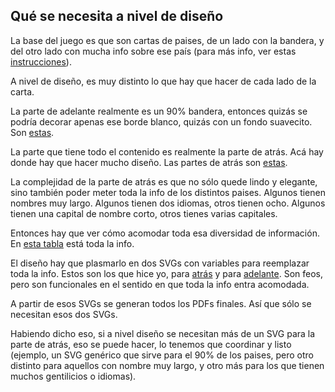 ## Qué se necesita a nivel de diseño

La base del juego es que son cartas de paises, de un lado con la bandera, y del otro lado con mucha info sobre ese país (para más info, ver estas [instrucciones](INSTRUCCIONES.md)).

A nivel de diseño, es muy distinto lo que hay que hacer de cada lado de la carta.

La parte de adelante realmente es un 90% bandera, entonces quizás se podría decorar apenas ese borde blanco, quizás con un fondo suavecito. Son [estas](https://github.com/facundobatista/flagsy/blob/master/final-front.pdf).

La parte que tiene todo el contenido es realmente la parte de atrás. Acá hay donde hay que hacer mucho diseño. Las partes de atrás son [estas](https://github.com/facundobatista/flagsy/blob/master/final-back.pdf).

La complejidad de la parte de atrás es que no sólo quede lindo y elegante, sino también poder meter toda la info de los distintos paises. Algunos tienen nombres muy largo. Algunos tienen dos idiomas, otros tienen ocho. Algunos tienen una capital de nombre corto, otros tienes varias capitales.

Entonces hay que ver cómo acomodar toda esa diversidad de información. En [esta tabla](https://github.com/facundobatista/flagsy/blob/master/art/generated-es-countries_data.csv) está toda la info.

El diseño hay que plasmarlo en dos SVGs con variables para reemplazar toda la info. Estos son los que hice yo, para [atrás](https://github.com/facundobatista/flagsy/blob/master/art/card-back.svg) y para [adelante](https://github.com/facundobatista/flagsy/blob/master/art/card-front.svg). Son feos, pero son funcionales en el sentido en que toda la info entra acomodada.

A partir de esos SVGs se generan todos los PDFs finales. Así que sólo se necesitan esos dos SVGs.

Habiendo dicho eso, si a nivel diseño se necesitan más de un SVG para la parte de atrás, eso se puede hacer, lo tenemos que coordinar y listo (ejemplo, un SVG genérico que sirve para el 90% de los paises, pero otro distinto para aquellos con nombre muy largo, y otro más para los que tienen muchos gentilicios o idiomas).
